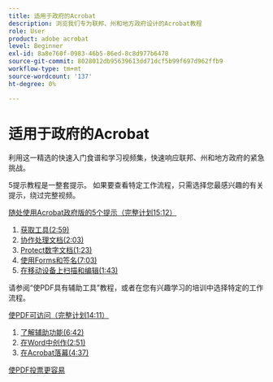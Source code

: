 ```yaml
---
title: 适用于政府的Acrobat
description: 浏览我们专为联邦、州和地方政府设计的Acrobat教程
role: User
product: adobe acrobat
level: Beginner
exl-id: 8a8e760f-0983-46b5-86ed-8c8d977b6478
source-git-commit: 8028012db95639613dd71dcf5b99f697d962ffb9
workflow-type: tm+mt
source-wordcount: '137'
ht-degree: 0%

---
```


# 适用于政府的Acrobat

利用这一精选的快速入门食谱和学习视频集，快速响应联邦、州和地方政府的紧急挑战。

5提示教程是一整套提示。 如果要查看特定工作流程，只需选择您最感兴趣的有关提示，绕过完整视频。

[随处使用Acrobat政府版的5个提示（完整计划15:12）](5-tips-for-working-anywhere-with-acrobat-dc-for-government.md)
1. [获取工具(2:59)](get-your-tools.md)
1. [协作处理文档(2:03)](collaborate-on-documents.md)
1. [Protect数字文档(1:23)](protect-digital-documents.md)
1. [使用Forms和签名(7:03)](work-with-forms-and-signatures.md)
1. [在移动设备上扫描和编辑(1:43)](scan-and-edit-on-mobile.md)

请参阅“使PDF具有辅助工具”教程，或者在您有兴趣学习的培训中选择特定的工作流程。

[使PDF可访问（完整计划14:11）](making-pdfs-accessible.md)
1. [了解辅助功能(6:42)](understanding-accessibility.md)
1. [在Word中创作(2:51)](authoring-in-word.md)
1. [在Acrobat落幕(4:37)](finishing-in-acrobat.md)

[使PDF投票更容易](making-pdf-ballots-accessible.md)
